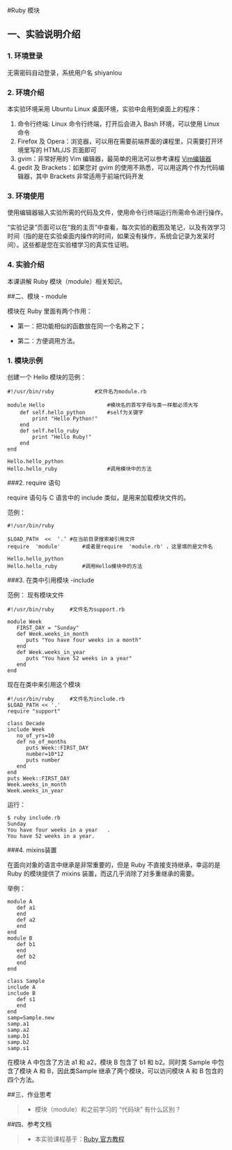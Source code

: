 
#Ruby 模块


## 一、实验说明介绍

### 1. 环境登录 

无需密码自动登录，系统用户名 shiyanlou 

### 2. 环境介绍 

本实验环境采用 Ubuntu Linux 桌面环境，实验中会用到桌面上的程序： 

1. 命令行终端: Linux 命令行终端，打开后会进入 Bash 环境，可以使用 Linux 命令 
2. Firefox 及 Opera：浏览器，可以用在需要前端界面的课程里，只需要打开环境里写的 HTML/JS 页面即可 
3. gvim：非常好用的 Vim 编辑器，最简单的用法可以参考课程 [Vim编辑器](http://www.shiyanlou.com/courses/2) 
4. gedit 及 Brackets：如果您对 gvim 的使用不熟悉，可以用这两个作为代码编辑器，其中 Brackets 非常适用于前端代码开发 

### 3. 环境使用 

使用编辑器输入实验所需的代码及文件，使用命令行终端运行所需命令进行操作。 


“实验记录”页面可以在“我的主页”中查看，每次实验的截图及笔记，以及有效学习时间（指的是在实验桌面内操作的时间，如果没有操作，系统会记录为发呆时间）。这些都是您在实验楼学习的真实性证明。 

### 4. 实验介绍

本课讲解 Ruby 模块（module）相关知识。

##二、模块 - module

模块在 Ruby 里面有两个作用：

- 第一：把功能相似的函数放在同一个名称之下；

- 第二：方便调用方法。

### 1. 模块示例

创建一个 Hello 模块的范例：

```
#!/usr/bin/ruby				#文件名为module.rb

module Hello					#模块名的首写字母与类一样都必须大写
	def self.hello_python		#self为关键字
		print "Hello Python!"
	end
	def self.hello_ruby
		print "Hello Ruby!"
	end
end

Hello.hello_python
Hello.hello_ruby				#调用模块中的方法
```

###2. require 语句

require 语句与 C 语言中的 include 类似，是用来加载模块文件的。

范例：

```
#!/usr/bin/ruby

$LOAD_PATH  <<  ‘.’	#在当前目录搜索被引用文件
require  'module'		#或者是require  'module.rb' ，这里填的是文件名

Hello.hello_python
Hello.hello_ruby		#调用Hello模块中的方法
```

###3. 在类中引用模块 -include

范例：
现有模块文件

```
#!/usr/bin/ruby		#文件名为support.rb

module Week
   FIRST_DAY = "Sunday"
   def Week.weeks_in_month
      puts "You have four weeks in a month"
   end
   def Week.weeks_in_year
      puts "You have 52 weeks in a year"
   end
end
```

现在在类中来引用这个模块

```
#!/usr/bin/ruby		#文件名为include.rb
$LOAD_PATH << '.'
require "support"

class Decade
include Week
   no_of_yrs=10
   def no_of_months
      puts Week::FIRST_DAY
      number=10*12
      puts number
   end
end
puts Week::FIRST_DAY
Week.weeks_in_month
Week.weeks_in_year
```

运行：
```
$ ruby include.rb
Sunday
You have four weeks in a year	.
You have 52 weeks in a year.
```

###4. mixins装置

在面向对象的语言中继承是非常重要的，但是 Ruby 不直接支持继承，幸运的是 Ruby 的模块提供了 mixins 装置，而这几乎消除了对多重继承的需要。

举例：

```
module A
   def a1
   end
   def a2
   end
end
module B
   def b1
   end
   def b2
   end
end

class Sample
include A
include B
   def s1
   end
end
samp=Sample.new
samp.a1
samp.a2
samp.b1
samp.b2
samp.s1
```

在模块 A 中包含了方法 a1 和 a2，模块 B 包含了 b1 和 b2。同时类 Sample 中包含了模块 A 和 B，因此类Sample 继承了两个模块，可以访问模块 A 和 B 包含的四个方法。

##三、作业思考

> * 模块（module）和之前学习的 “代码块” 有什么区别？

##四、参考文档

> * 本实验课程基于：[Ruby 官方教程](https://www.ruby-lang.org/zh_cn/documentation/)

